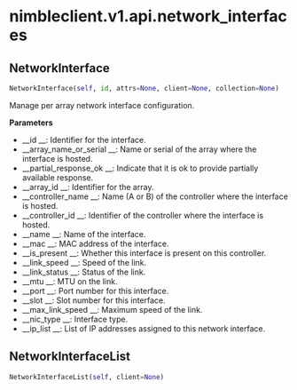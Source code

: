 
# nimbleclient.v1.api.network_interfaces


## NetworkInterface
```python
NetworkInterface(self, id, attrs=None, client=None, collection=None)
```
Manage per array network interface configuration.

__Parameters__

- __id                   __: Identifier for the interface.
- __array_name_or_serial __: Name or serial of the array where the interface is hosted.
- __partial_response_ok  __: Indicate that it is ok to provide partially available response.
- __array_id             __: Identifier for the array.
- __controller_name      __: Name (A or B) of the controller where the interface is hosted.
- __controller_id        __: Identifier of the controller where the interface is hosted.
- __name                 __: Name of the interface.
- __mac                  __: MAC address of the interface.
- __is_present           __: Whether this interface is present on this controller.
- __link_speed           __: Speed of the link.
- __link_status          __: Status of the link.
- __mtu                  __: MTU on the link.
- __port                 __: Port number for this interface.
- __slot                 __: Slot number for this interface.
- __max_link_speed       __: Maximum speed of the link.
- __nic_type             __: Interface type.
- __ip_list              __: List of IP addresses assigned to this network interface.


## NetworkInterfaceList
```python
NetworkInterfaceList(self, client=None)
```

